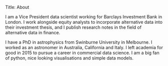 Title: About

I am a Vice President data scientist working for Barclays Investment Bank in London. I work alongside equity analysts to incorporate alternative data into their investment thesis, and I publish research notes in the field of alternative data in finance.

I have a PhD in astrophysics from Swinburne University in Melbourne. I worked as an astronomer in Australia, California and Italy. I left academia for good in 2015 to pursue a career in commercial data science. I am a big fan of python, nice looking visualisations and simple data models.
